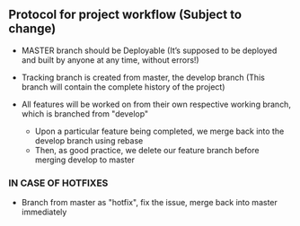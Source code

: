 ## Protocol for project workflow  (Subject to change)
   
* MASTER branch should be Deployable (It’s supposed to be deployed and built by anyone at any time, without errors!)

* Tracking branch is created from master, the develop branch (This branch will contain the complete history of the project)

* All features will be worked on from their own respective working branch, which is branched from "develop"
    * Upon a particular feature being completed, we merge back into the develop branch using rebase
    * Then, as good practice, we delete our feature branch before merging develop to master

### IN CASE OF HOTFIXES
* Branch from master as "hotfix", fix the issue, merge back into master immediately